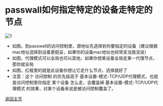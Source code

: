 # passwall如何指定特定的设备走特定的节点

![1](https://user-images.githubusercontent.com/73426989/150639721-93451ca0-ed82-43e1-82ad-065872cb8184.jpg)     

* 如图，到passwall的访问控制里，源地址先选择到你要指定的设备（建议根据mac地址选择到设备更稳妥，如果你的设备mac地址也经常变当我没说）            
* 如图，代理模式可以全局也可以其他，如果你想某设备全局走某一代理节点，那你就全局             
* 如图，红框里的就是此设备你想让它走什么节点，选择就好了
* 注意：这个 访问控制 的优先级高于 基本设置-模式-TCP/UDP代理模式，也就是访问控制里你指定 某个设备 怎么走，会覆盖掉 基本设置-模式-TCP/UDP代理模式 的效果，对某个设备来说是被访问控制覆盖了。

[返回主页](../README.md)           
